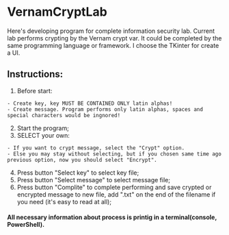 # VernamCryptLab
Here's developing program for complete information security lab. Current lab performs crypting by the Vernam crypt var. It could be completed by the same programming language or framework.
I choose the TKinter for create a UI. 

## Instructions:

  1) Before start:
    
    - Create key, key MUST BE CONTAINED ONLY latin alphas!
    - Create message. Program performs only latin alphas, spaces and special characters would be ingnored!
  2) Start the program;
  3) SELECT your own:
    
    - If you want to crypt message, select the "Crypt" option.
    - Else you may stay without selecting, but if you chosen same time ago previous option, now you should select "Encrypt".
  4) Press button "Select key" to select key file;
  5) Press button "Select message" to select message file;
  6) Press button "Complite" to complete performing and save crypted or encrypted message to new file, add ".txt" on the end of the filename if you need (it's easy to read at all);
  
  
#### All necessary information about process is printig in a terminal(console, PowerShell).

